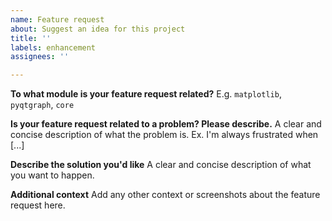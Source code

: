 ```yaml
---
name: Feature request
about: Suggest an idea for this project
title: ''
labels: enhancement
assignees: ''

---
```


**To what module is your feature request related?**
E.g. `matplotlib`, `pyqtgraph`, `core`

**Is your feature request related to a problem? Please describe.**
A clear and concise description of what the problem is. Ex. I'm always frustrated when [...]

**Describe the solution you'd like**
A clear and concise description of what you want to happen.

**Additional context**
Add any other context or screenshots about the feature request here.
